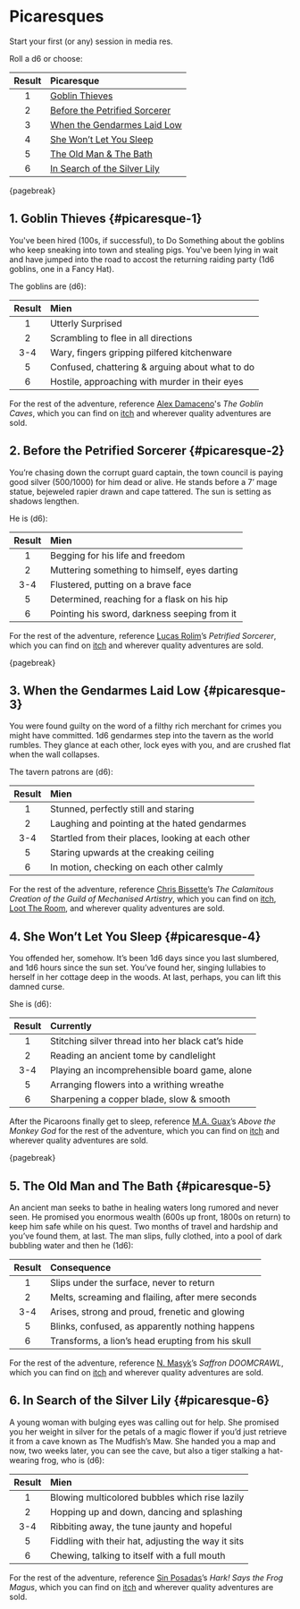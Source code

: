 # Picaresques

Start your first (or any) session in media res.

Roll a d6 or choose:

| Result | Picaresque                                     |
| :----: | :--------------------------------------------- |
|   1    | [Goblin Thieves](#picaresque-1)                |
|   2    | [Before the Petrified Sorcerer](#picaresque-2) |
|   3    | [When the Gendarmes Laid Low](#picaresque-3)   |
|   4    | [She Won’t Let You Sleep](#picaresque-4)       |
|   5    | [The Old Man & The Bath](#picaresque-5)        |
|   6    | [In Search of the Silver Lily](#picaresque-6)  |

{pagebreak}

## 1. Goblin Thieves {#picaresque-1}

You've been hired (100s, if successful), to Do Something about the goblins who keep sneaking into town and stealing pigs.
You've been lying in wait and have jumped into the road to accost the returning raiding party (1d6 goblins, one in a Fancy Hat).

The goblins are (d6):

| Result | Mien                                            |
| :----: | :---------------------------------------------- |
|   1    | Utterly Surprised                               |
|   2    | Scrambling to flee in all directions            |
|  3-4   | Wary, fingers gripping pilfered kitchenware     |
|   5    | Confused, chattering & arguing about what to do |
|   6    | Hostile, approaching with murder in their eyes  |

For the rest of the adventure, reference [Alex Damaceno](https://twitter.com/GnarledMonster)'s _The Goblin Caves_,
which you can find on [itch](https://gnarledmonster.itch.io/the-goblin-caves) and wherever quality adventures are sold.

## 2. Before the Petrified Sorcerer {#picaresque-2}

You’re chasing down the corrupt guard captain, the town council is paying good silver (500/1000) for him dead or alive.
He stands before a 7’ mage statue, bejeweled rapier drawn and cape tattered. The sun is setting as shadows lengthen.

He is (d6):

| Result | Mien                                         |
| :----: | :------------------------------------------- |
|   1    | Begging for his life and freedom             |
|   2    | Muttering something to himself, eyes darting |
|  3-4   | Flustered, putting on a brave face           |
|   5    | Determined, reaching for a flask on his hip  |
|   6    | Pointing his sword, darkness seeping from it |

For the rest of the adventure, reference [Lucas Rolim](http://twitter.com/rolimllucas)’s *Petrified Sorcerer*,
which you can find on [itch](https://lucasrolim.itch.io/petrified-sorcerer) and wherever quality adventures are sold.

{pagebreak}

## 3. When the Gendarmes Laid Low {#picaresque-3}

You were found guilty on the word of a filthy rich merchant for crimes you might have committed.
1d6 gendarmes step into the tavern as the world rumbles.
They glance at each other, lock eyes with you, and are crushed flat when the wall collapses.

The tavern patrons are (d6):

| Result | Mien                                              |
| :----: | :------------------------------------------------ |
|   1    | Stunned, perfectly still and staring              |
|   2    | Laughing and pointing at the hated gendarmes      |
|  3-4   | Startled from their places, looking at each other |
|   5    | Staring upwards at the creaking ceiling           |
|   6    | In motion, checking on each other calmly          |

For the rest of the adventure, reference [Chris Bissette](https://twitter.com/pangalactic)’s *The Calamitous Creation of the Guild of Mechanised Artistry*,
which you can find on [itch](https://loottheroom.itch.io/mech-art),
[Loot The Room](https://loottheroom.uk/product/the-calamitous-creation-of-the-guild-of-mechanical-artistry),
and wherever quality adventures are sold.

## 4. She Won’t Let You Sleep {#picaresque-4}

You offended her, somehow.
It’s been 1d6 days since you last slumbered, and 1d6 hours since the sun set.
You’ve found her, singing lullabies to herself in her cottage deep in the woods.
At last, perhaps, you can lift this damned curse.

She is (d6):

| Result | Currently                                         |
| :----: | :------------------------------------------------ |
|   1    | Stitching silver thread into her black cat’s hide |
|   2    | Reading an ancient tome by candlelight            |
|  3-4   | Playing an incomprehensible board game, alone     |
|   5    | Arranging flowers into a writhing wreathe         |
|   6    | Sharpening a copper blade, slow & smooth          |

After the Picaroons finally get to sleep, reference [M.A. Guax](https://twitter.com/maguaxRPG)’s *Above the Monkey God* for the rest of the adventure,
which you can find on [itch](https://maguax.itch.io/above-the-monkey-god) and wherever quality adventures are sold.

{pagebreak}

## 5. The Old Man and The Bath {#picaresque-5}

An ancient man seeks to bathe in healing waters long rumored and never seen.
He promised you enormous wealth (600s up front, 1800s on return) to keep him safe while on his quest.
Two months of travel and hardship and you’ve found them, at last.
The man slips, fully clothed, into a pool of dark bubbling water and then he (1d6):

| Result | Consequence                                       |
| :----: | :------------------------------------------------ |
|   1    | Slips under the surface, never to return          |
|   2    | Melts, screaming and flailing, after mere seconds |
|  3-4   | Arises, strong and proud, frenetic and glowing    |
|   5    | Blinks, confused, as apparently nothing happens   |
|   6    | Transforms, a lion’s head erupting from his skull |

For the rest of the adventure, reference [N. Masyk](https://twitter.com/monkeyspawgames)’s *Saffron DOOMCRAWL*,
which you can find on [itch](https://monkeys-paw-games.itch.io/saffron) and wherever quality adventures are sold.

## 6. In Search of the Silver Lily {#picaresque-6}

A young woman with bulging eyes was calling out for help.
She promised you her weight in silver for the petals of a magic flower if you’d just retrieve it from a cave known as The Mudfish’s Maw.
She handed you a map and now, two weeks later, you can see the cave, but also a tiger stalking a hat-wearing frog, who is (d6):

| Result | Mien                                               |
| :----: | :------------------------------------------------- |
|   1    | Blowing multicolored bubbles which rise lazily     |
|   2    | Hopping up and down, dancing and splashing         |
|  3-4   | Ribbiting away, the tune jaunty and hopeful        |
|   5    | Fiddling with their hat, adjusting the way it sits |
|   6    | Chewing, talking to itself with a full mouth       |

For the rest of the adventure, reference [Sin Posadas](https://twitter.com/diwataMANILA)’s *Hark! Says the Frog Magus*,
which you can find on [itch](https://diwatamnl.itch.io/hark-says-the-frog-magus) and wherever quality adventures are sold.
